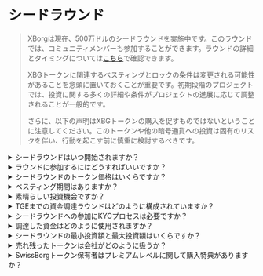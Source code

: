 # シードラウンド

> XBorgは現在、500万ドルのシードラウンドを実施中です。このラウンドでは、コミュニティメンバーも参加することができます。ラウンドの詳細とタイミングについては[こちら](https://www.xborg.com/seed-round)で確認できます。
>
> XBGトークンに関連するベスティングとロックの条件は変更される可能性があることを念頭に置いておくことが重要です。初期段階のプロジェクトでは、投資に関する多くの詳細や条件がプロジェクトの進展に応じて調整されることが一般的です。
>
> さらに、以下の声明はXBGトークンの購入を促すものではないということに注意してください。このトークンや他の暗号通貨への投資は固有のリスクを伴い、行動を起こす前に慎重に検討するべきです。

<details>

<summary>シードラウンドはいつ開始されますか？</summary>

シードラウンドは2023年5月16日にPrometheus vaultを介して[XBorgのローンチパッド](https://launchpad.xborg.com/project/xborg)で開始されました。

SwissBorg vaultに関しては、最初のPublic vaultが2023年5月23日の午後2時CETに開始され、その後3つの追加vaultがあります。正確な日程とvaultのサイズについては[当社のウェブサイト](https://www.xborg.com/how-to-invest)で確認できます。

</details>

<details>

<summary>ラウンドに参加するにはどうすればいいですか？</summary>

ラウンドに参加するには、[こちら](https://opensea.io/collection/xborg-prometheus)でPrometheus NFTを取得し、[ローンチパッド](https://launchpad.xborg.com/)に参加することができます。または、SwissBorgアプリをダウンロードして投資機会にアクセスすることもできます。ただし、Prometheusの保有者のみが割り当てを保証されており、現在のラウンドへの関心は450万ドルを超えているため、SwissBorgアプリを通じて割り当てを保証することはできないかもしれません。詳細は[こちら](https://www.xborg.com/how-to-invest)で確認できます。

</details>

<details>

<summary>シードラウンドのトークン価格はいくらですか？</summary>

* VC、BA、Prometheus：$0.045
* SwissBorg Series A、Genesis、Generation：$0.05
* Public：$0.055

</details>

<details>

<summary>ベスティング期間はありますか？</summary>

戦略的ラウンドとシードラウンドの参加者には、3ヶ月のロックイン期間があり、その後TGE後に18ヶ月のベスティングスケジュールがあります。さらに、購入したXBGトークンの10%はTGE時にすぐに利用可能になります。これらの条件は、暗号通貨取引所の要件に合わせて変更される可能性があることに注意してください。

</details>

<details>

<summary>素晴らしい投資機会ですか？</summary>

XBGトークンを購入できる最も安い価格であることは確かですが、投資のリターンがプラスになることを保証することはできません。実際、どの投資もプラスの結果を保証することはできません。

</details>

<details>

<summary>TGEまでの資金調達ラウンドはどのように構成されていますか？</summary>

* **戦略的ラウンド：** $0.025 / XBGトークンで100万ドルを調達。
* **シードラウンド：** $0.045-0.055 / XBGトークンで500万ドルを調達。
* **パブリックラウンド：** LBPに従います。

</details>

<details>

<summary>シードラウンドへの参加にKYCプロセスは必要ですか？</summary>

はい、シードラウンドとパブリックラウンドの両方でKYC手続きが必要です。XBorgローンチパッドでのKYC手続きはこちらで行われます：[https://launchpad.xborg.com/kyc](https://launchpad.xborg.com/kyc)

</details>

<details>

<summary>調達した資金はどのように使用されますか？</summary>

私たちは500万ドルのシードラウンドを実施しています。調達した資金は以下のように割り当てられ、3年間で使用されます。

* **技術開発：** 資金の60%（300万ドル）が技術開発とインフラコストに割り当てられます。これは、平均市場給与が月額7,000ドルの10人のFTEエンジニアの3年間のコストを表しています。
* **マーケティング：** 資金の20%（100万ドル）がマーケティング支出、インフルエンサーキャンペーン、PR、スポンサーシップ機会、イベントに割り当てられます。
* **流動性と取引所への上場：** 資金の10%（50万ドル）が取引所への上場支払いと流動性提供に割り当てられます。
* **運営コスト：** 資金の10%（50万ドル）がオフィスの賃貸料、法律相談料、ソフトウェアのサブスクリプションに割り当てられます。

現在の財務状況は、技術以外の人事コストをカバーしています。

</details>

<details>

<summary>シードラウンドの最小投資額と最大投資額はいくらですか？</summary>

Prometheusの保有者の場合、最小投資額は100ドルで、NFTあたりの最大限度額は3,000ドルです。SwissBorgユーザーの場合、投資限度額はティアに基づいており、それに応じて異なります。詳細なティア構造については[当社のウェブサイト](https://www.xborg.com/how-to-invest)を参照してください。

</details>

<details>

<summary>売れ残ったトークンは会社がどのように扱うか？</summary>

売れ残ったトークンは、財務省に保管され、最終的には大口投資家にOTCで販売される可能性があります。

</details>

<details>

<summary>SwissBorgトークン保有者はプレミアムレベルに関して購入特典がありますか？</summary>

Series A投資家およびGenesis/Generationプレミアムは、シードラウンド中にPrometheus保有者よりも高い評価でXBGトークンを購入することができます。

</details>